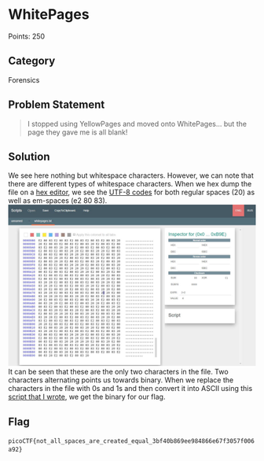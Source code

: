 # WhitePages
Points: 250
## Category
Forensics
## Problem Statement
> I stopped using YellowPages and moved onto WhitePages... but the page they gave me is all blank!
## Solution
We see here nothing but whitespace characters. However, we can note that there are different types of whitespace characters. When we hex dump the file on a [hex editor](https://hex-works.com/eng), we see the [UTF-8 codes](https://www.utf8-chartable.de/unicode-utf8-table.pl?start=8192&number=128) for both regular spaces (20) as well as em-spaces (e2 80 83). 
![Screenshot](screenshot.JPG)
It can be seen that these are the only two characters in the file. Two characters alternating points us towards binary. When we replace the characters in the file with 0s and 1s and then convert it into ASCII using this [script that I wrote](whitepages.py), we get the binary for our flag.
## Flag
`picoCTF{not_all_spaces_are_created_equal_3bf40b869ee984866e67f3057f006a92}`